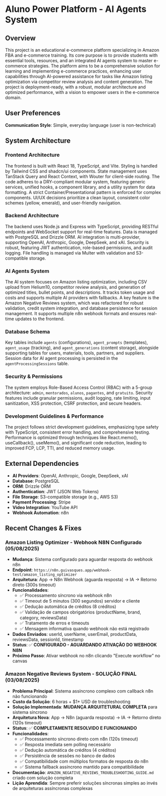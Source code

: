 # Aluno Power Platform - AI Agents System

## Overview
This project is an educational e-commerce platform specializing in Amazon FBA and e-commerce training. Its core purpose is to provide students with essential tools, resources, and an integrated AI agents system to master e-commerce strategies. The platform aims to be a comprehensive solution for learning and implementing e-commerce practices, enhancing user capabilities through AI-powered assistance for tasks like Amazon listing optimization via competitor review analysis and content generation. The project is deployment-ready, with a robust, modular architecture and optimized performance, with a vision to empower users in the e-commerce domain.

## User Preferences
**Communication Style**: Simple, everyday language (user is non-technical)

## System Architecture
### Frontend Architecture
The frontend is built with React 18, TypeScript, and Vite. Styling is handled by Tailwind CSS and shadcn/ui components. State management uses TanStack Query and React Context, with Wouter for client-side routing. The code adheres to a DRY-compliant modular system, featuring generic services, unified hooks, a component library, and a utility system for data formatting. A strict Container/Presentational pattern is enforced for complex components. UI/UX decisions prioritize a clean layout, consistent color schemes (yellow, emerald), and user-friendly navigation.

### Backend Architecture
The backend uses Node.js and Express with TypeScript, providing RESTful endpoints and WebSocket support for real-time features. Data is managed with PostgreSQL and Drizzle ORM. AI integration is multi-provider, supporting OpenAI, Anthropic, Google, DeepSeek, and xAI. Security is robust, featuring JWT authentication, role-based permissions, and audit logging. File handling is managed via Multer with validation and S3-compatible storage.

### AI Agents System
The AI system focuses on Amazon listing optimization, including CSV upload from Helium10, competitor review analysis, and generation of optimized titles, bullet points, and descriptions. It tracks token usage and costs and supports multiple AI providers with fallbacks. A key feature is the Amazon Negative Reviews system, which was refactored for robust validation, credit system integration, and database persistence for session management. It supports multiple n8n webhook formats and ensures real-time updates to the frontend.

### Database Schema
Key tables include `agents` (configurations), `agent_prompts` (templates), `agent_usage` (tracking), and `agent_generations` (content storage), alongside supporting tables for users, materials, tools, partners, and suppliers. Session data for AI agent processing is persisted in the `agentProcessingSessions` table.

### Security & Permissions
The system employs Role-Based Access Control (RBAC) with a 5-group architecture: `admin`, `mentorados`, `alunos`, `pagantes`, and `gratuito`. Security features include granular permissions, audit logging, rate limiting, input sanitization, XSS protection, CSRF protection, and secure headers.

### Development Guidelines & Performance
The project follows strict development guidelines, emphasizing type safety with TypeScript, consistent error handling, and comprehensive testing. Performance is optimized through techniques like React.memo(), useCallback(), useMemo(), and significant code reduction, leading to improved FCP, LCP, TTI, and reduced memory usage.

## External Dependencies
- **AI Providers**: OpenAI, Anthropic, Google, DeepSeek, xAI
- **Database**: PostgreSQL
- **ORM**: Drizzle ORM
- **Authentication**: JWT (JSON Web Tokens)
- **File Storage**: S3-compatible storage (e.g., AWS S3)
- **Payment Processing**: Stripe
- **Video Integration**: YouTube API
- **Webhook Automation**: n8n

## Recent Changes & Fixes

### Amazon Listing Optimizer - Webhook N8N Configurado (05/08/2025)
- **Mudança**: Sistema configurado para aguardar resposta do webhook n8n
- **Endpoint**: `https://n8n.guivasques.app/webhook-test/amazon_listing_optimizer`
- **Arquitetura**: App → N8n Webhook (aguarda resposta) → IA → Retorno direto (300s timeout)
- **Funcionalidades**:
  - ✅ Processamento síncrono via webhook n8n
  - ✅ Timeout de 5 minutos (300 segundos) servidor e cliente
  - ✅ Dedução automática de créditos (8 créditos)
  - ✅ Validação de campos obrigatórios (productName, brand, category, reviewsData)
  - ✅ Tratamento de erros e timeouts
  - ✅ Mensagem informativa quando webhook não está registrado
- **Dados Enviados**: userId, userName, userEmail, productData, reviewsData, sessionId, timestamp
- **Status**: ✅ **CONFIGURADO - AGUARDANDO ATIVAÇÃO DO WEBHOOK N8N**
- **Próximo Passo**: Ativar webhook no n8n clicando "Execute workflow" no canvas

### Amazon Negative Reviews System - SOLUÇÃO FINAL (03/08/2025)
- **Problema Principal**: Sistema assíncrono complexo com callback n8n não funcionando
- **Custo da Solução**: 6 horas + $1+ USD de troubleshooting
- **Solução Implementada**: **MUDANÇA ARQUITETURAL COMPLETA** para sistema síncrono
- **Arquitetura Nova**: App → N8n (aguarda resposta) → IA → Retorno direto (120s timeout)
- **Status**: ✅ **COMPLETAMENTE RESOLVIDO E FUNCIONANDO**
- **Funcionalidades**:
  - ✅ Processamento síncrono direto com n8n (120s timeout)
  - ✅ Resposta imediata sem polling necessário
  - ✅ Dedução automática de créditos (4 créditos)
  - ✅ Persistência de sessões no banco de dados
  - ✅ Compatibilidade com múltiplos formatos de resposta do n8n
  - ✅ Sistema fallback assíncrono mantido para compatibilidade
- **Documentação**: `AMAZON_NEGATIVE_REVIEWS_TROUBLESHOOTING_GUIDE.md` criado com solução completa
- **Lição Aprendida**: Sempre preferir soluções síncronas simples ao invés de arquiteturas assíncronas complexas